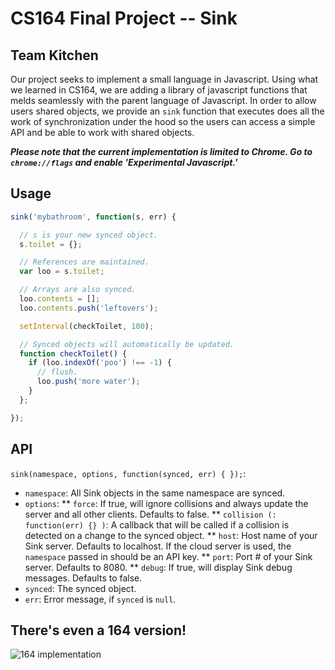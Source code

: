 # CS164 Final Project -- Sink
## Team Kitchen

Our project seeks to implement a small language in Javascript. Using what we
learned in CS164, we are adding a library of javascript functions that melds
seamlessly with the parent language of Javascript. In order to allow users
shared objects, we provide an `sink` function that executes does all the work of
synchronization under the hood so the users can access a simple API and be able
to work with shared objects.

***Please note that the current implementation is limited to Chrome. Go to
`chrome://flags` and enable 'Experimental Javascript.'***

## Usage

```javascript
sink('mybathroom', function(s, err) {

  // s is your new synced object.
  s.toilet = {};

  // References are maintained.
  var loo = s.toilet;

  // Arrays are also synced.
  loo.contents = [];
  loo.contents.push('leftovers');

  setInterval(checkToilet, 100);

  // Synced objects will automatically be updated.
  function checkToilet() {
    if (loo.indexOf('poo') !== -1) {
      // flush.
      loo.push('more water');
    }
  };

});
```

## API

`sink(namespace, options, function(synced, err) { });`:

* `namespace`: All Sink objects in the same namespace are synced.
* `options`:
** `force`: If true, will ignore collisions and always update the server and all other clients. Defaults to false.
** `collision (: function(err) {} )`: A callback that will be called if a collision is detected on a change to the synced object.
** `host`: Host name of your Sink server. Defaults to localhost. If the cloud server is used, the `namespace` passed in should be an API key.
** `port`: Port # of your Sink server. Defaults to 8080.
** `debug`: If true, will display Sink debug messages. Defaults to false.
* `synced`: The synced object.
* `err`: Error message, if `synced` is `null`.

## There's even a 164 version!

![164 implementation](http://i.imgur.com/50R9aln.png)
